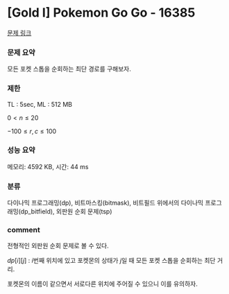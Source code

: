 
# [Gold I] Pokemon Go Go - 16385

[문제 링크](https://www.acmicpc.net/problem/16385)

### 문제 요약

<p> 모든 포켓 스톱을 순회하는 최단 경로를 구해보자. </p>

### 제한

TL : 5sec, ML : 512 MB

$0 < n ≤ 20$

$−100 ≤ r, c ≤ 100$

### 성능 요약

메모리: 4592 KB, 시간: 44 ms

### 분류

다이나믹 프로그래밍(dp), 비트마스킹(bitmask), 비트필드 위에서의 다이나믹 프로그래밍(dp_bitfield), 외판원 순회 문제(tsp)

### comment

전형적인 외판원 순회 문제로 볼 수 있다.

$dp[i][j]$ : $i$번째 위치에 있고 포켓몬의 상태가 $j$일 때 모든 포켓 스톱을 순회하는 최단 거리.

포켓몬의 이름이 같으면서 서로다른 위치에 주어질 수 있으니 이를 유의하자.
